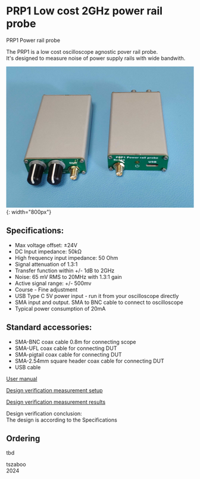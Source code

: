 # PRP1 Low cost 2GHz power rail probe 
PRP1 Power rail probe

The PRP1 is a low cost oscilloscope agnostic pover rail probe.  
It's designed to measure noise of power supply rails with wide bandwith.

![image](/User%20manual/PRP1-picture.jpg){: width="800px"}


## Specifications:
* Max voltage offset: ±24V
* DC Input impedance: 50kΩ
* High frequency input impedance: 50 Ohm
* Signal attenuation of 1.3:1
* Transfer function within +/- 1dB to 2GHz
* Noise: 65 mV RMS to 20MHz with 1.3:1 gain
* Active signal range: +/- 500mv
* Course - Fine adjustment
* USB Type C 5V power input - run it from your oscilloscope directly
* SMA input and output. SMA to BNC cable to connect to oscilloscope
* Typical power consumption of 20mA

## Standard accessories:
* SMA-BNC coax cable 0.8m for connecting scope
* SMA-UFL coax cable for connecting DUT
* SMA-pigtail coax cable for connecting DUT
* SMA-2.54mm square header coax cable for connecting DUT
* USB cable

[User manual](https://github.com/tszaboo/PRP1/blob/main/User%20manual/User%20manual.md)  

[Design verification measurement setup](https://github.com/tszaboo/PRP1/blob/main/Design%20verification/Test%20description.md)  

[Design verification measurement results](https://github.com/tszaboo/PRP1/tree/main/Test%20results)  

Design verification conclusion:  
The design is according to the Specifications 

## Ordering
tbd

tszaboo  
2024



